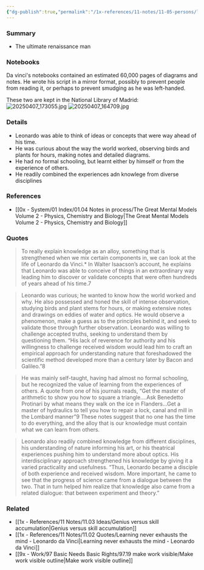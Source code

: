 ```yaml
---
{"dg-publish":true,"permalink":"/1x-references/11-notes/11-05-persons/leonardo-da-vinci/","title":"Leonardo da Vinci","created":"2025-04-23T15:20:13.487+03:00","updated":"2025-04-24T12:57:27.845+03:00"}
---
```



### Summary
- The ultimate renaissance man

### Notebooks
Da vinci's notebooks contained an estimated 60,000 pages of diagrams and notes. He wrote his script in a mirror format, possibly to prevent people from reading it, or perhaps to prevent smudging as he was left-handed.

These two are kept in the National Library of Madrid:
![20250407_173055.jpg](/img/user/2x%20-%20Planning/23%20Periodic%20Reviews/23.06%20Daily%20logs/20250407_173055.jpg)
![20250407_164709.jpg](/img/user/2x%20-%20Planning/23%20Periodic%20Reviews/23.06%20Daily%20logs/20250407_164709.jpg)
### Details
- Leonardo was able to think of ideas or concepts that were way ahead of his time.
- He was curious about the way the world worked, observing birds and plants for hours, making notes and detailed diagrams.
- He had no formal schooling, but learnt either by himself or from the experience of others.
- He readily combined the experiences adn knowlege from diverse disciplines

### References
- [[0x - System/01 Index/01.04 Notes in process/The Great Mental Models Volume 2 - Physics, Chemistry and Biology\|The Great Mental Models Volume 2 - Physics, Chemistry and Biology]]

### Quotes
> To really explain knowledge as an alloy, something that is strengthened when we mix certain components in, we can look at the life of Leonardo da Vinci.* In Walter Isaacson’s account, he explains that Leonardo was able to conceive of things in an extraordinary way leading him to discover or validate concepts that were often hundreds of years ahead of his time.7

>Leonardo was curious; he wanted to know how the world worked and why. He also possessed and honed the skill of intense observation, studying birds and plant stems for hours, or making extensive notes and drawings on eddies of water and optics. He would observe a phenomenon, make a guess as to the principles behind it, and seek to validate those through further observation. Leonardo was willing to challenge accepted truths, seeking to understand them by questioning them. “His lack of reverence for authority and his willingness to challenge received wisdom would lead him to craft an empirical approach for understanding nature that foreshadowed the scientific method developed more than a century later by Bacon and Galileo.”8

>He was mainly self-taught, having had almost no formal schooling, but he recognized the value of learning from the experiences of others. A quote from one of his journals reads, “Get the master of arithmetic to show you how to square a triangle.…Ask Benedetto Protinari by what means they walk on the ice in Flanders…Get a master of hydraulics to tell you how to repair a lock, canal and mill in the Lombard manner”9 These notes suggest that no one has the time to do everything, and the alloy that is our knowledge must contain what we can learn from others.

>Leonardo also readily combined knowledge from different disciplines, his understanding of nature informing his art, or his theatrical experiences pushing him to understand more about optics. His interdisciplinary approach strengthened his knowledge by giving it a varied practicality and usefulness. “Thus, Leonardo became a disciple of both experience and received wisdom. More important, he came to see that the progress of science came from a dialogue between the two. That in turn helped him realize that knowledge also came from a related dialogue: that between experiment and theory.”

### Related
- [[1x - References/11 Notes/11.03 Ideas/Genius versus skill accumulation\|Genius versus skill accumulation]]
- [[1x - References/11 Notes/11.02 Quotes/Learning never exhausts the mind - Leonardo da Vinci\|Learning never exhausts the mind - Leonardo da Vinci]]
- [[9x - Work/97 Basic Needs Basic Rights/97.19 make work visible/Make work visible outline\|Make work visible outline]]